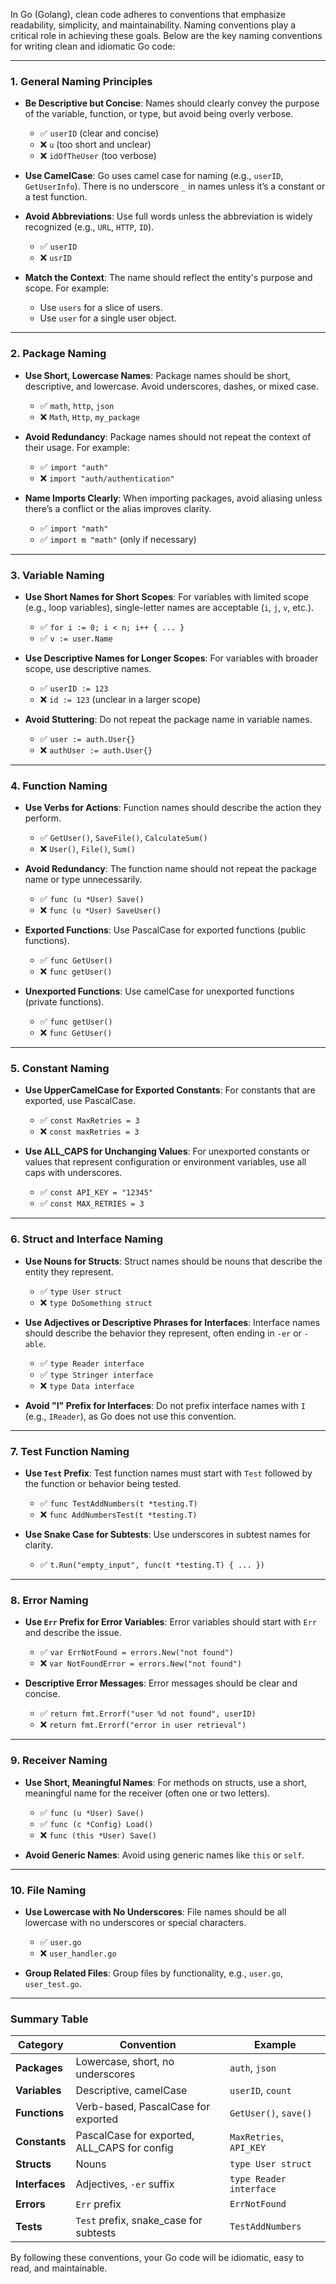 In Go (Golang), clean code adheres to conventions that emphasize readability, simplicity, and maintainability. Naming conventions play a critical role in achieving these goals. Below are the key naming conventions for writing clean and idiomatic Go code:

---

### **1. General Naming Principles**
- **Be Descriptive but Concise**: Names should clearly convey the purpose of the variable, function, or type, but avoid being overly verbose.
  - ✅ `userID` (clear and concise)
  - ❌ `u` (too short and unclear)
  - ❌ `idOfTheUser` (too verbose)

- **Use CamelCase**: Go uses camel case for naming (e.g., `userID`, `GetUserInfo`). There is no underscore `_` in names unless it’s a constant or a test function.

- **Avoid Abbreviations**: Use full words unless the abbreviation is widely recognized (e.g., `URL`, `HTTP`, `ID`).
  - ✅ `userID`
  - ❌ `usrID`

- **Match the Context**: The name should reflect the entity's purpose and scope. For example:
  - Use `users` for a slice of users.
  - Use `user` for a single user object.

---

### **2. Package Naming**
- **Use Short, Lowercase Names**: Package names should be short, descriptive, and lowercase. Avoid underscores, dashes, or mixed case.
  - ✅ `math`, `http`, `json`
  - ❌ `Math`, `Http`, `my_package`

- **Avoid Redundancy**: Package names should not repeat the context of their usage. For example:
  - ✅ `import "auth"`
  - ❌ `import "auth/authentication"`

- **Name Imports Clearly**: When importing packages, avoid aliasing unless there’s a conflict or the alias improves clarity.
  - ✅ `import "math"`
  - ✅ `import m "math"` (only if necessary)

---

### **3. Variable Naming**
- **Use Short Names for Short Scopes**: For variables with limited scope (e.g., loop variables), single-letter names are acceptable (`i`, `j`, `v`, etc.).
  - ✅ `for i := 0; i < n; i++ { ... }`
  - ✅ `v := user.Name`

- **Use Descriptive Names for Longer Scopes**: For variables with broader scope, use descriptive names.
  - ✅ `userID := 123`
  - ❌ `id := 123` (unclear in a larger scope)

- **Avoid Stuttering**: Do not repeat the package name in variable names.
  - ✅ `user := auth.User{}`
  - ❌ `authUser := auth.User{}`

---

### **4. Function Naming**
- **Use Verbs for Actions**: Function names should describe the action they perform.
  - ✅ `GetUser()`, `SaveFile()`, `CalculateSum()`
  - ❌ `User()`, `File()`, `Sum()`

- **Avoid Redundancy**: The function name should not repeat the package name or type unnecessarily.
  - ✅ `func (u *User) Save()`
  - ❌ `func (u *User) SaveUser()`

- **Exported Functions**: Use PascalCase for exported functions (public functions).
  - ✅ `func GetUser()`
  - ❌ `func getUser()`

- **Unexported Functions**: Use camelCase for unexported functions (private functions).
  - ✅ `func getUser()`
  - ❌ `func GetUser()`

---

### **5. Constant Naming**
- **Use UpperCamelCase for Exported Constants**: For constants that are exported, use PascalCase.
  - ✅ `const MaxRetries = 3`
  - ❌ `const maxRetries = 3`

- **Use ALL_CAPS for Unchanging Values**: For unexported constants or values that represent configuration or environment variables, use all caps with underscores.
  - ✅ `const API_KEY = "12345"`
  - ✅ `const MAX_RETRIES = 3`

---

### **6. Struct and Interface Naming**
- **Use Nouns for Structs**: Struct names should be nouns that describe the entity they represent.
  - ✅ `type User struct`
  - ❌ `type DoSomething struct`

- **Use Adjectives or Descriptive Phrases for Interfaces**: Interface names should describe the behavior they represent, often ending in `-er` or `-able`.
  - ✅ `type Reader interface`
  - ✅ `type Stringer interface`
  - ❌ `type Data interface`

- **Avoid "I" Prefix for Interfaces**: Do not prefix interface names with `I` (e.g., `IReader`), as Go does not use this convention.

---

### **7. Test Function Naming**
- **Use `Test` Prefix**: Test function names must start with `Test` followed by the function or behavior being tested.
  - ✅ `func TestAddNumbers(t *testing.T)`
  - ❌ `func AddNumbersTest(t *testing.T)`

- **Use Snake Case for Subtests**: Use underscores in subtest names for clarity.
  - ✅ `t.Run("empty_input", func(t *testing.T) { ... })`

---

### **8. Error Naming**
- **Use `Err` Prefix for Error Variables**: Error variables should start with `Err` and describe the issue.
  - ✅ `var ErrNotFound = errors.New("not found")`
  - ❌ `var NotFoundError = errors.New("not found")`

- **Descriptive Error Messages**: Error messages should be clear and concise.
  - ✅ `return fmt.Errorf("user %d not found", userID)`
  - ❌ `return fmt.Errorf("error in user retrieval")`

---

### **9. Receiver Naming**
- **Use Short, Meaningful Names**: For methods on structs, use a short, meaningful name for the receiver (often one or two letters).
  - ✅ `func (u *User) Save()`
  - ✅ `func (c *Config) Load()`
  - ❌ `func (this *User) Save()`

- **Avoid Generic Names**: Avoid using generic names like `this` or `self`.

---

### **10. File Naming**
- **Use Lowercase with No Underscores**: File names should be all lowercase with no underscores or special characters.
  - ✅ `user.go`
  - ❌ `user_handler.go`

- **Group Related Files**: Group files by functionality, e.g., `user.go`, `user_test.go`.

---

### **Summary Table**

| **Category**         | **Convention**                          | **Example**              |
|-----------------------|------------------------------------------|--------------------------|
| **Packages**          | Lowercase, short, no underscores        | `auth`, `json`           |
| **Variables**         | Descriptive, camelCase                 | `userID`, `count`        |
| **Functions**         | Verb-based, PascalCase for exported     | `GetUser()`, `save()`    |
| **Constants**         | PascalCase for exported, ALL_CAPS for config | `MaxRetries`, `API_KEY`  |
| **Structs**           | Nouns                                   | `type User struct`       |
| **Interfaces**        | Adjectives, `-er` suffix               | `type Reader interface`  |
| **Errors**            | `Err` prefix                           | `ErrNotFound`            |
| **Tests**             | `Test` prefix, snake_case for subtests | `TestAddNumbers`         |

By following these conventions, your Go code will be idiomatic, easy to read, and maintainable.